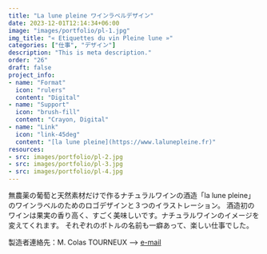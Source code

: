 ```yaml
---
title: "La lune pleine ワインラベルデザイン"
date: 2023-12-01T12:14:34+06:00
image: "images/portfolio/pl-1.jpg"
img_title: "« Etiquettes du vin Pleine lune »"
categories: ["仕事", "デザイン"]
description: "This is meta description."
order: "26"
draft: false
project_info:
- name: "Format"
  icon: "rulers"
  content: "Digital"
- name: "Support"
  icon: "brush-fill"
  content: "Crayon, Digital"
- name: "Link"
  icon: "link-45deg"
  content: "[la lune pleine](https://www.lalunepleine.fr)"
resources:
- src: images/portfolio/pl-2.jpg
- src: images/portfolio/pl-3.jpg
- src: images/portfolio/pl-4.jpg
---
```

無農薬の葡萄と天然素材だけで作るナチュラルワインの酒造「la lune pleine」のワインラベルのためのロゴデザインと３つのイラストレーション。
酒造初のワインは果実の香り高く、すごく美味しいです。ナチュラルワインのイメージを変えてくれます。
それぞれのボトルの名前も一癖あって、楽しい仕事でした。

製造者連絡先：M. Colas TOURNEUX --> [e-mail](vinsdelalunepleine@gmail.com) 